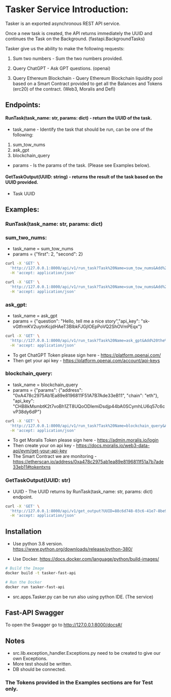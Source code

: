 # Tasker Service Introduction:

Tasker is an exported asynchronous REST API service.

Once a new task is created, the API returns immediately the UUID and continues  the Task on the Background. (fastapi.BackgroundTasks)

Tasker give us the ability to make the following requests:

1. Sum two numbers - Sum the two numbers provided.

2. Query ChatGPT - Ask GPT questions. (openai)

3. Query Ethereum Blockchain - Query Ethereum Blockchain liquidity pool based on a Smart Contract provided to get all the Balances and Tokens (erc20) of the contract. (Web3, Moralis and Defi)


## Endpoints: 
#### RunTask(task_name: str, params: dict) - return the UUID of the task. 
* task_name - Identify the task that should be run, can be one of the following:
1. sum_tow_nums
2. ask_gpt
3. blockchain_query
* params - Is the params of the task. (Please see Examples below).

#### GetTaskOutput(UUID: string) - returns the result of the task based on the UUID provided.
* Task UUID


## Examples: 
### RunTask(task_name: str, params: dict)

### sum_two_nums:
* task_name = sum_tow_nums 
* params = {"first": 2, "second": 2}
```bash
curl -X 'GET' \
  'http://127.0.0.1:8000/api/v1/run_task?Task%20Name=sum_tow_nums&Add%20the%20params=%7B%22first%22%3A%202%2C%20%22second%22%3A%202%7D' \
  -H 'accept: application/json'
```
```bash
curl -X 'GET' \
  'http://127.0.0.1:8000/api/v1/run_task?Task%20Name=sum_tow_nums&Add%20the%20params=%7B%22first%22%3A%202%2C%20%22second%22%3A%202%7D' \
  -H 'accept: application/json'
```
### ask_gpt:
* task_name = ask_gpt
* params = {"question": "Hello, tell me a nice story","api_key": "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"}

```bash
curl -X 'GET' \
  'http://127.0.0.1:8000/api/v1/run_task?Task%20Name=ask_gpt&Add%20the%20params=%7B%22question%22%3A%20%22Hello%2C%20tell%20me%20a%20nice%20story%22%2C%22api_key%22%3A%20%22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%22%7D' \
  -H 'accept: application/json'
```
* To get ChatGPT Token please sign  here - https://platform.openai.com/
* Then get your api key - https://platform.openai.com/account/api-keys


### blockchain_query:

* task_name = blockchain_query
* params = {"params": {"address": "0xA478c2975Ab1Ea89e8196811F51A7B7Ade33eB11", "chain": "eth"}, "api_key": "CHB8kMsmbtK2t7voBh1ZT8UQoODIemiDsdjp44bA0SCymhLU6q57c6cvP38dy6dP"}

```bash
curl -X 'GET' \
  'http://127.0.0.1:8000/api/v1/run_task?Task%20Name=blockchain_query&Add%20the%20params=%7B%22params%22%3A%20%7B%22address%22%3A%20%220xA478c2975Ab1Ea89e8196811F51A7B7Ade33eB11%22%2C%20%22chain%22%3A%20%22eth%22%7D%2C%20%22api_key%22%3A%20%22CHB8kMsmbtK2t7voBh1ZT8UQoODIemiDsdjp44bA0SCymhLU6q57c6cvP38dy6dP%22%7D' \
  -H 'accept: application/json'
```
* To get Moralis Token please sign  here - https://admin.moralis.io/login
* Then create your on api key - https://docs.moralis.io/web3-data-api/evm/get-your-api-key
* The Smart Contract we are monitoring - https://etherscan.io/address/0xa478c2975ab1ea89e8196811f51a7b7ade33eb11#tokentxns

### GetTaskOutput(UUID: str)
* UUID - The UUID returns by RunTask(task_name: str, params: dict) endpoint.

```bash
curl -X 'GET' \
  'http://127.0.0.1:8000/api/v1/get_output?UUID=88c6d748-03c6-41e7-8be9-f3f2ad7fe45b' \
  -H 'accept: application/json'
```


## Installation

* Use python 3.8 version. https://www.python.org/downloads/release/python-380/

* Use Docker. https://docs.docker.com/language/python/build-images/


```bash
# Build the Image
docker build -t tasker-fast-api

# Run the Docker
docker run tasker-fast-api
```
* src.apps.Tasker.py can be run also using python IDE. (The service)


## Fast-API Swagger
To open the Swagger go to  http://127.0.0.1:8000/docs#/

## Notes

* src.lib.exception_handler.Exceptions.py need to be created to give our own Exceptions.
* More test should be written.
* DB should be connected.
### The Tokens provided in the Examples sections are for Test only.




